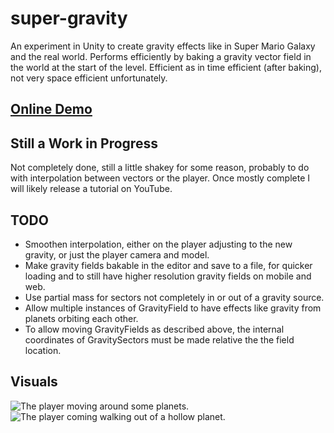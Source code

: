 # super-gravity
An experiment in Unity to create gravity effects like in Super Mario Galaxy and the real world. Performs efficiently by baking a gravity vector field in the world at the start of the level. Efficient as in time efficient (after baking), not very space efficient unfortunately.

## [Online Demo](https://ryan-amaral.github.io/super-gravity/)

## Still a Work in Progress
Not completely done, still a little shakey for some reason, probably to do with interpolation between vectors or the player. Once mostly complete I will likely release a tutorial on YouTube.

## TODO
- Smoothen interpolation, either on the player adjusting to the new gravity, or just the player camera and model.
- Make gravity fields bakable in the editor and save to a file, for quicker loading and to still have higher resolution gravity fields on mobile and web.
- Use partial mass for sectors not completely in or out of a gravity source.
- Allow multiple instances of GravityField to have effects like gravity from planets orbiting each other.
- To allow moving GravityFields as described above, the internal coordinates of GravitySectors must be made relative the the field location.

## Visuals
![The player moving around some planets.](https://github.com/Ryan-Amaral/super-gravity/blob/master/media/clip3.gif)
![The player coming walking out of a hollow planet.](https://github.com/Ryan-Amaral/super-gravity/blob/master/media/clip4.gif)
